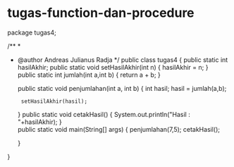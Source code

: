 # tugas-function-dan-procedure
package tugas4;

/**
 *
 * @author Andreas Julianus Radja
 */
public class tugas4 {
    public static int hasilAkhir;
    public static void setHasilAkhir(int n)
    {
        hasilAkhir = n;
    }        
    public static int jumlah(int a,int b)
    {
        return a + b;
    }        
    
    public static void penjumlahan(int a, int b)
    {
        int hasil;
        hasil = jumlah(a,b);
        
        setHasilAkhir(hasil);
    }
    public static void cetakHasil()
    {
        System.out.println("Hasil : "+hasilAkhir);
    }        
    public static void main(String[] args) {
    penjumlahan(7,5);
    cetakHasil();
    
    }
    
}
